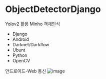 # ObjectDetectorDjango
Yolov2 활용 Minho 객체인식

- Django
- Android
- Darknet/Darkflow
- Ubunt
- Python
- OpenCV

안드로이드-Web 통신
![image](https://user-images.githubusercontent.com/44541794/62423062-6ccc0c80-b6f7-11e9-8188-66b829b648d9.png)

